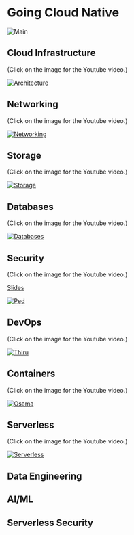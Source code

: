 # Going Cloud Native

![Main](Copy%20of%20going%20cloud%20native.png)

## Cloud Infrastructure

(Click on the image for the Youtube video.)

[![Architecture](01-architecture-00.png)](https://www.youtube.com/watch?v=3aVxvcMav6s&list=PL52Lw7XWW9sPFnkpuO7Ym4GQK2MrRFQTc&index=2&t=0s)

## Networking

(Click on the image for the Youtube video.)

[![Networking](01-networking-00.png)](https://www.youtube.com/watch?v=UDiAbcYEle4&list=PL52Lw7XWW9sPFnkpuO7Ym4GQK2MrRFQTc&index=3&t=0s)

## Storage

(Click on the image for the Youtube video.)

[![Storage](01-storage-00.png.png)](https://www.youtube.com/watch?v=QqILw0cf6jA&list=PL52Lw7XWW9sPFnkpuO7Ym4GQK2MrRFQTc&index=4&t=0s)

## Databases

(Click on the image for the Youtube video.)

[![Databases](01-database-00.png)](https://www.youtube.com/watch?v=VxbrVNOxHBg&list=PL52Lw7XWW9sPFnkpuO7Ym4GQK2MrRFQTc&index=5&t=0s)

## Security

(Click on the image for the Youtube video.)

[Slides](https://docs.google.com/presentation/d/1HwYGnU1tFdLTkRdFiaNT5WTVdRtZNNchQPlpqTHI49U/edit#slide=id.g4fd749874b_1_0)

[![Ped](5-security.jpeg)](https://www.youtube.com/watch?v=RIrafA7pbok&list=PL52Lw7XWW9sPFnkpuO7Ym4GQK2MrRFQTc&index=6&t=3168s)

## DevOps

(Click on the image for the Youtube video.)

[![Thiru](07-devops-04.png)](https://www.youtube.com/watch?v=ejDBbhF1H-c&list=PL52Lw7XWW9sPFnkpuO7Ym4GQK2MrRFQTc&index=7&t=1s)

## Containers

(Click on the image for the Youtube video.)

[![Osama](08-containers-04.png)](https://www.youtube.com/watch?v=IF7JxPi_EhM&list=PL52Lw7XWW9sPFnkpuO7Ym4GQK2MrRFQTc&index=8&t=0s)

## Serverless

(Click on the image for the Youtube video.)

[![Serverless](09-serverless-01.png)](https://www.youtube.com/watch?v=ETSR8Wok_LY&list=PL52Lw7XWW9sPFnkpuO7Ym4GQK2MrRFQTc&index=8)

## Data Engineering

## AI/ML

## Serverless Security
